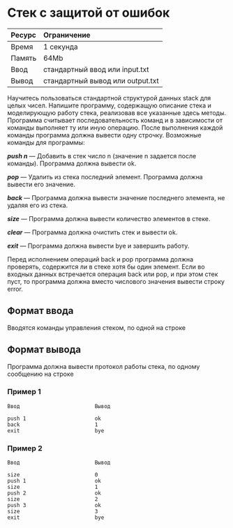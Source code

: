 # Стек с защитой от ошибок

| Ресурс | Ограничение |
| :--- | :--- |
| Время | 1 секунда |
| Память | 64Mb |
| Ввод | стандартный ввод или input.txt |
| Вывод | стандартный вывод или output.txt |

Научитесь пользоваться стандартной структурой данных stack для целых чисел. Напишите программу, содержащую описание стека и моделирующую работу стека, реализовав все указанные здесь методы. Программа считывает последовательность команд и в зависимости от команды выполняет ту или иную операцию. После выполнения каждой команды программа должна вывести одну строчку. Возможные команды для программы:

**_push n_** — Добавить в стек число n (значение n задается после команды). Программа должна вывести ok.

**_pop_** — Удалить из стека последний элемент. Программа должна вывести его значение.

**_back_** — Программа должна вывести значение последнего элемента, не удаляя его из стека.

**_size_** — Программа должна вывести количество элементов в стеке.

**_clear_** — Программа должна очистить стек и вывести ok.

**_exit_** — Программа должна вывести bye и завершить работу.

Перед исполнением операций back и pop программа должна проверять, содержится ли в стеке хотя бы один элемент. Если во входных данных встречается операция back или pop, и при этом стек пуст, то программа должна вместо числового значения вывести строку error.
## Формат ввода
Вводятся команды управления стеком, по одной на строке
## Формат вывода
Программа должна вывести протокол работы стека, по одному сообщению на строке
### Пример 1
```
Ввод						Вывод

push 1						ok
back						1
exit						bye
```

### Пример 2
```
Ввод						Вывод

size						0
push 1						ok
size						1
push 2						ok
size						2
push 3						ok
size						3
exit						bye
```
